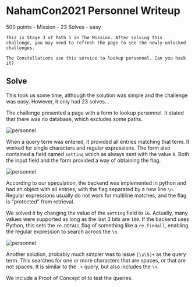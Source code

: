 
# NahamCon2021 Personnel Writeup

500 points - Mission - 23 Solves - easy

```
This is Stage 3 of Path 1 in The Mission. After solving this challenge, you may need to refresh the page to see the newly unlocked challenges.

The Constellations use this service to lookup personnel. Can you hack it?

```


## Solve

This took us some time, although the solution was simple and the challenge was easy. However, it only had 23 solves...

The challenge presented a page with a form to lookup personnel. It stated that there was no database, which excludes some paths.

![personnel](https://raw.githubusercontent.com/uac-ctf/nahamcon2021/main/Personnel/personnel.png)

When a query term was entered, it provided all entries matching that term. It worked for single characters and regular expressions.
The form also contained a field named ```setting``` which as always sent with the value ```0```.
Both the input field and the form provided a way of obtaining the flag.

![personnel](https://raw.githubusercontent.com/uac-ctf/nahamcon2021/main/Personnel/personnel-query.png)

According to our speculation, the backend was implemented in python and had an object with all entries, with the flag separated by a new line ```\n```. 
Regular expressions usually do not work for multiline matches, and the flag is "protected" from retrieval.

We solved it by changing the value of the ```setting``` field to ```16```. Actually, many values were supported as long as the last 3 bits are ```100```.
If the backend uses Python, this sets the ```re.DOTALL``` flag of something like a ```re.findall```, enabling the regular expression to search acroos the ```\n```.

![personnel](https://raw.githubusercontent.com/uac-ctf/nahamcon2021/main/Personnel/personnel-solved.png)

Another solution, probably much simpler was to issue ```[\s\S]+``` as the query term. This searches for one or more characters that are spaces, or that are not spaces.
It is similar to the ```.+``` query, but also includes the ```\n```.

We include a Proof of Concept of to test the queries.
